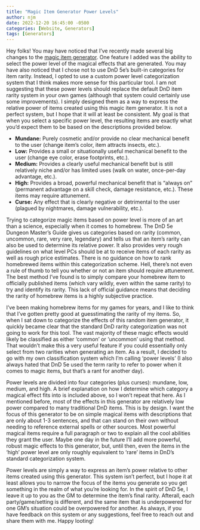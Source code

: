 ```yaml
---
title: "Magic Item Generator Power Levels"
author: njm
date: 2022-12-20 16:45:00 -0500
categories: [Website, Generators]
tags: [Generators]
---
```


Hey folks! You may have noticed that I’ve recently made several big changes to the [magic item generator](/generators/magic-item-generator.html). One feature I added was the ability to select the power level of the magical effects that are generated. You may have also noticed that I chose not to use DnD 5e’s built-in categories for item rarity. Instead, I opted to use a custom power level categorization system that I think makes more sense for this particular tool. I am not suggesting that these power levels should replace the default DnD item rarity system in your own games (although that system could certainly use some improvements). I simply designed them as a way to express the relative power of items created using this magic item generator. It is not a perfect system, but I hope that it will at least be consistent. My goal is that when you select a specific power level, the resulting items are exactly what you’d expect them to be based on the descriptions provided below.

- **Mundane:** Purely cosmetic and/or provide no clear mechanical benefit to the user (change item’s color, item attracts insects, etc.).
- **Low:** Provides a small or situationally useful mechanical benefit to the user (change eye color, erase footprints, etc.).
- **Medium:** Provides a clearly useful mechanical benefit but is still relatively niche and/or has limited uses (walk on water, once-per-day advantage, etc.).
- **High:** Provides a broad, powerful mechanical benefit that is “always on” (permanent advantage on a skill check, damage resistance, etc.). These items may require attunement.
- **Curse:** Any effect that is clearly negative or detrimental to the user (plagued by nightmares, damage vulnerability, etc.).

Trying to categorize magic items based on power level is more of an art than a science, especially when it comes to homebrew. The DnD 5e Dungeon Master’s Guide gives us categories based on rarity (common, uncommon, rare, very rare, legendary) and tells us that an item’s rarity can also be used to determine its relative power. It also provides very rough guidelines on what level PCs should be at to receive items of each rarity as well as rough price estimates. There is no guidance on how to rank homebrewed items within this categorization scheme. Hell, there’s not even a rule of thumb to tell you whether or not an item should require attunement. The best method I’ve found is to simply compare your homebrew item to officially published items (which vary wildly, even within the same rarity) to try and identify its rarity. This lack of official guidance means that deciding the rarity of homebrew items is a highly subjective practice.

I’ve been making homebrew items for my games for years, and I like to think that I’ve gotten pretty good at guesstimating the rarity of my items. So, when I sat down to categorize the effects of this random item generator, it quickly became clear that the standard DnD rarity categorization was not going to work for this tool. The vast majority of these magic effects would likely be classified as either ‘common’ or ‘uncommon’ using that method. That wouldn’t make this a very useful feature if you could essentially only select from two rarities when generating an item. As a result, I decided to go with my own classification system which I’m calling ‘power levels’ (I also always hated that DnD 5e used the term rarity to refer to power when it comes to magic items, but that’s a rant for another day).

Power levels are divided into four categories (plus curses): mundane, low, medium, and high. A brief explanation on how I determine which category a magical effect fits into is included above, so I won’t repeat that here. As I mentioned before, most of the effects in this generator are relatively low power compared to many traditional DnD items. This is by design. I want the focus of this generator to be on simple magical items with descriptions that are only about 1-3 sentences, and that can stand on their own without needing to reference external spells or other sources. Most powerful magical items require a full paragraph or two to explain all the cool abilities they grant the user. Maybe one day in the future I’ll add more powerful, robust magic effects to this generator, but, until then, even the items in the ‘high’ power level are only roughly equivalent to ‘rare’ items in DnD’s standard categorization system.

Power levels are simply a way to express an item’s power relative to other items created using this generator. This system isn’t perfect, but I hope it at least allows you to narrow the focus of the items you generate so you get something in the realm of what you’re looking for. In the spirit of DnD 5e, I leave it up to you as the GM to determine the item’s final rarity. Afterall, each party/game/setting is different, and the same item that is underpowered for one GM’s situation could be overpowered for another. As always, if you have feedback on this system or any suggestions, feel free to reach out and share them with me. Happy looting!

